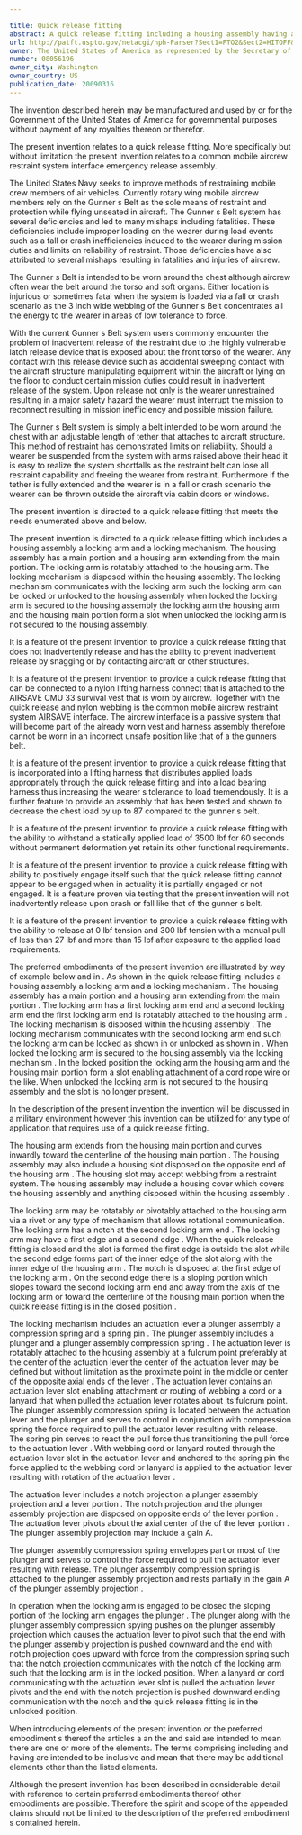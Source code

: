 ```yaml
---

title: Quick release fitting
abstract: A quick release fitting including a housing assembly having a main portion and a housing arm extending from the main portion, a locking arm and a locking mechanism. The locking arm has a first locking arm end and a second locking arm end, the first locking arm is rotatably attached to the housing arm. The locking mechanism is disposed within the housing assembly, and communicates with the second locking arm end such the locking arm can be locked or unlocked to the housing assembly. When locked the locking arm is secured to the housing assembly and the housing arm, the locking arm and the housing assembly form a slot, when unlocked the locking arm is not secured to the housing assembly.
url: http://patft.uspto.gov/netacgi/nph-Parser?Sect1=PTO2&Sect2=HITOFF&p=1&u=%2Fnetahtml%2FPTO%2Fsearch-adv.htm&r=1&f=G&l=50&d=PALL&S1=08056196&OS=08056196&RS=08056196
owner: The United States of America as represented by the Secretary of the Navy
number: 08056196
owner_city: Washington
owner_country: US
publication_date: 20090316
---
```

The invention described herein may be manufactured and used by or for the Government of the United States of America for governmental purposes without payment of any royalties thereon or therefor.

The present invention relates to a quick release fitting. More specifically but without limitation the present invention relates to a common mobile aircrew restraint system interface emergency release assembly.

The United States Navy seeks to improve methods of restraining mobile crew members of air vehicles. Currently rotary wing mobile aircrew members rely on the Gunner s Belt as the sole means of restraint and protection while flying unseated in aircraft. The Gunner s Belt system has several deficiencies and led to many mishaps including fatalities. These deficiencies include improper loading on the wearer during load events such as a fall or crash inefficiencies induced to the wearer during mission duties and limits on reliability of restraint. Those deficiencies have also attributed to several mishaps resulting in fatalities and injuries of aircrew.

The Gunner s Belt is intended to be worn around the chest although aircrew often wear the belt around the torso and soft organs. Either location is injurious or sometimes fatal when the system is loaded via a fall or crash scenario as the 3 inch wide webbing of the Gunner s Belt concentrates all the energy to the wearer in areas of low tolerance to force.

With the current Gunner s Belt system users commonly encounter the problem of inadvertent release of the restraint due to the highly vulnerable latch release device that is exposed about the front torso of the wearer. Any contact with this release device such as accidental sweeping contact with the aircraft structure manipulating equipment within the aircraft or lying on the floor to conduct certain mission duties could result in inadvertent release of the system. Upon release not only is the wearer unrestrained resulting in a major safety hazard the wearer must interrupt the mission to reconnect resulting in mission inefficiency and possible mission failure.

The Gunner s Belt system is simply a belt intended to be worn around the chest with an adjustable length of tether that attaches to aircraft structure. This method of restraint has demonstrated limits on reliability. Should a wearer be suspended from the system with arms raised above their head it is easy to realize the system shortfalls as the restraint belt can lose all restraint capability and freeing the wearer from restraint. Furthermore if the tether is fully extended and the wearer is in a fall or crash scenario the wearer can be thrown outside the aircraft via cabin doors or windows.

The present invention is directed to a quick release fitting that meets the needs enumerated above and below.

The present invention is directed to a quick release fitting which includes a housing assembly a locking arm and a locking mechanism. The housing assembly has a main portion and a housing arm extending from the main portion. The locking arm is rotatably attached to the housing arm. The locking mechanism is disposed within the housing assembly. The locking mechanism communicates with the locking arm such the locking arm can be locked or unlocked to the housing assembly when locked the locking arm is secured to the housing assembly the locking arm the housing arm and the housing main portion form a slot when unlocked the locking arm is not secured to the housing assembly.

It is a feature of the present invention to provide a quick release fitting that does not inadvertently release and has the ability to prevent inadvertent release by snagging or by contacting aircraft or other structures.

It is a feature of the present invention to provide a quick release fitting that can be connected to a nylon lifting harness connect that is attached to the AIRSAVE CMU 33 survival vest that is worn by aircrew. Together with the quick release and nylon webbing is the common mobile aircrew restraint system AIRSAVE interface. The aircrew interface is a passive system that will become part of the already worn vest and harness assembly therefore cannot be worn in an incorrect unsafe position like that of a the gunners belt.

It is a feature of the present invention to provide a quick release fitting that is incorporated into a lifting harness that distributes applied loads appropriately through the quick release fitting and into a load bearing harness thus increasing the wearer s tolerance to load tremendously. It is a further feature to provide an assembly that has been tested and shown to decrease the chest load by up to 87 compared to the gunner s belt.

It is a feature of the present invention to provide a quick release fitting with the ability to withstand a statically applied load of 3500 lbf for 60 seconds without permanent deformation yet retain its other functional requirements.

It is a feature of the present invention to provide a quick release fitting with ability to positively engage itself such that the quick release fitting cannot appear to be engaged when in actuality it is partially engaged or not engaged. It is a feature proven via testing that the present invention will not inadvertently release upon crash or fall like that of the gunner s belt.

It is a feature of the present invention to provide a quick release fitting with the ability to release at 0 lbf tension and 300 lbf tension with a manual pull of less than 27 lbf and more than 15 lbf after exposure to the applied load requirements.

The preferred embodiments of the present invention are illustrated by way of example below and in . As shown in the quick release fitting includes a housing assembly a locking arm and a locking mechanism . The housing assembly has a main portion and a housing arm extending from the main portion . The locking arm has a first locking arm end and a second locking arm end the first locking arm end is rotatably attached to the housing arm . The locking mechanism is disposed within the housing assembly . The locking mechanism communicates with the second locking arm end such the locking arm can be locked as shown in or unlocked as shown in . When locked the locking arm is secured to the housing assembly via the locking mechanism . In the locked position the locking arm the housing arm and the housing main portion form a slot enabling attachment of a cord rope wire or the like. When unlocked the locking arm is not secured to the housing assembly and the slot is no longer present.

In the description of the present invention the invention will be discussed in a military environment however this invention can be utilized for any type of application that requires use of a quick release fitting.

The housing arm extends from the housing main portion and curves inwardly toward the centerline of the housing main portion . The housing assembly may also include a housing slot disposed on the opposite end of the housing arm . The housing slot may accept webbing from a restraint system. The housing assembly may include a housing cover which covers the housing assembly and anything disposed within the housing assembly .

The locking arm may be rotatably or pivotably attached to the housing arm via a rivet or any type of mechanism that allows rotational communication. The locking arm has a notch at the second locking arm end . The locking arm may have a first edge and a second edge . When the quick release fitting is closed and the slot is formed the first edge is outside the slot while the second edge forms part of the inner edge of the slot along with the inner edge of the housing arm . The notch is disposed at the first edge of the locking arm . On the second edge there is a sloping portion which slopes toward the second locking arm end and away from the axis of the locking arm or toward the centerline of the housing main portion when the quick release fitting is in the closed position .

The locking mechanism includes an actuation lever a plunger assembly a compression spring and a spring pin . The plunger assembly includes a plunger and a plunger assembly compression spring . The actuation lever is rotatably attached to the housing assembly at a fulcrum point preferably at the center of the actuation lever the center of the actuation lever may be defined but without limitation as the proximate point in the middle or center of the opposite axial ends of the lever . The actuation lever contains an actuation lever slot enabling attachment or routing of webbing a cord or a lanyard that when pulled the actuation lever rotates about its fulcrum point. The plunger assembly compression spring is located between the actuation lever and the plunger and serves to control in conjunction with compression spring the force required to pull the actuator lever resulting with release. The spring pin serves to react the pull force thus transitioning the pull force to the actuation lever . With webbing cord or lanyard routed through the actuation lever slot in the actuation lever and anchored to the spring pin the force applied to the webbing cord or lanyard is applied to the actuation lever resulting with rotation of the actuation lever .

The actuation lever includes a notch projection a plunger assembly projection and a lever portion . The notch projection and the plunger assembly projection are disposed on opposite ends of the lever portion . The actuation lever pivots about the axial center of the of the lever portion . The plunger assembly projection may include a gain A.

The plunger assembly compression spring envelopes part or most of the plunger and serves to control the force required to pull the actuator lever resulting with release. The plunger assembly compression spring is attached to the plunger assembly projection and rests partially in the gain A of the plunger assembly projection .

In operation when the locking arm is engaged to be closed the sloping portion of the locking arm engages the plunger . The plunger along with the plunger assembly compression spying pushes on the plunger assembly projection which causes the actuation lever to pivot such that the end with the plunger assembly projection is pushed downward and the end with notch projection goes upward with force from the compression spring such that the notch projection communicates with the notch of the locking arm such that the locking arm is in the locked position. When a lanyard or cord communicating with the actuation lever slot is pulled the actuation lever pivots and the end with the notch projection is pushed downward ending communication with the notch and the quick release fitting is in the unlocked position.

When introducing elements of the present invention or the preferred embodiment s thereof the articles a an the and said are intended to mean there are one or more of the elements. The terms comprising including and having are intended to be inclusive and mean that there may be additional elements other than the listed elements.

Although the present invention has been described in considerable detail with reference to certain preferred embodiments thereof other embodiments are possible. Therefore the spirit and scope of the appended claims should not be limited to the description of the preferred embodiment s contained herein.

